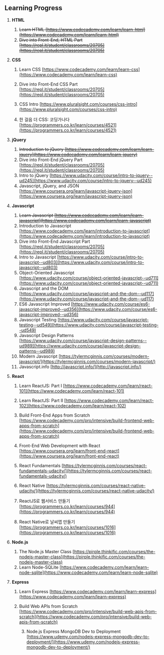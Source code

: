 ## Learning Progress

1. **HTML**

   1. ~~Learn HTML [https://www.codecademy.com/learn/learn-html](https://www.codecademy.com/learn/learn-html)~~
   2. ~~Dive into Front-End, HTML Part [https://repl.it/student/classrooms/20705](https://repl.it/student/classrooms/20705)~~

   

2. **CSS**

   1. Learn CSS [https://www.codecademy.com/learn/learn-css](https://www.codecademy.com/learn/learn-css)

   2. Dive into Front-End CSS Part [https://repl.it/student/classrooms/20705](https://repl.it/student/classrooms/20705)

   3. CSS Intro [https://www.pluralsight.com/courses/css-intro](https://www.pluralsight.com/courses/css-intro)

   4. 한 걸음 더 CSS: 코딩가나다 [https://programmers.co.kr/learn/courses/4521](https://programmers.co.kr/learn/courses/4521)

         

   

3. **jQuery**

   1. ~~Introduction to jQuery [https://www.codecademy.com/learn/learn-jquery](https://www.codecademy.com/learn/learn-jquery)~~
   2. Dive into Front-End jQuery Part [https://repl.it/student/classrooms/20705](https://repl.it/student/classrooms/20705)
   3. Intro to jQuery [https://www.udacity.com/course/intro-to-jquery--ud245](https://www.udacity.com/course/intro-to-jquery--ud245)
     4. Javascript, jQuery, and JSON [https://www.coursera.org/learn/javascript-jquery-json](https://www.coursera.org/learn/javascript-jquery-json)

   

4. **Javascript**

   1. ~~Learn Javascript [https://www.codecademy.com/learn/learn-javascript](https://www.codecademy.com/learn/learn-javascript)~~
   2. Introduction to Javascript [https://www.codecademy.com/learn/introduction-to-javascript](https://www.codecademy.com/learn/introduction-to-javascript)
   3. Dive into Front-End Javascript Part [https://repl.it/student/classrooms/20705](https://repl.it/student/classrooms/20705)
   4. Intro to Javascript [https://www.udacity.com/course/intro-to-javascript--ud803](https://www.udacity.com/course/intro-to-javascript--ud803)
     5. Object-Oriented Javascript [https://www.udacity.com/course/object-oriented-javascript--ud711](https://www.udacity.com/course/object-oriented-javascript--ud711)
     6. Javascript and the DOM [https://www.udacity.com/course/javascript-and-the-dom--ud117](https://www.udacity.com/course/javascript-and-the-dom--ud117)
     7. ES6 Javascript Improved [https://www.udacity.com/course/es6-javascript-improved--ud356](https://www.udacity.com/course/es6-javascript-improved--ud356)
     8. Javascript Testing [https://www.udacity.com/course/javascript-testing--ud549](https://www.udacity.com/course/javascript-testing--ud549)
     9. Javascript Design Patterns [https://www.udacity.com/course/javascript-design-patterns--ud989](https://www.udacity.com/course/javascript-design-patterns--ud989)
     10. Modern Javascript [https://tylermcginnis.com/courses/modern-javascript/](https://tylermcginnis.com/courses/modern-javascript/)
     11. Javascript.info [http://javascript.info/](http://javascript.info/)

   

5. **React**

   1. Learn ReactJS: Part I [https://www.codecademy.com/learn/react-101](https://www.codecademy.com/learn/react-101)

   2. Learn ReactJS: Part II [https://www.codecademy.com/learn/react-102](https://www.codecademy.com/learn/react-102)

   3. Build Front-End Apps from Scratch [https://www.codecademy.com/pro/intensive/build-frontend-web-apps-from-scratch](https://www.codecademy.com/pro/intensive/build-frontend-web-apps-from-scratch)

     4. Front-End Web Development with React [https://www.coursera.org/learn/front-end-react](https://www.coursera.org/learn/front-end-react)

     5. React Fundamentals [https://tylermcginnis.com/courses/react-fundamentals-udacity/](https://tylermcginnis.com/courses/react-fundamentals-udacity/)

     6. React Native [https://tylermcginnis.com/courses/react-native-udacity/](https://tylermcginnis.com/courses/react-native-udacity/)

     7. ReactJS로 웹서비스 만들기 [https://programmers.co.kr/learn/courses/944](https://programmers.co.kr/learn/courses/944)

     8. React Native로 날씨앱 만들기 [https://programmers.co.kr/learn/courses/1016](https://programmers.co.kr/learn/courses/1016)

        

  6. **Node.js**

       1. The Node.js Master Class [https://pirple.thinkific.com/courses/the-nodejs-master-class](https://pirple.thinkific.com/courses/the-nodejs-master-class)
       2. Learn Node-SQLite [https://www.codecademy.com/learn/learn-node-sqlite](https://www.codecademy.com/learn/learn-node-sqlite)

  7. **Express**

       1. Learn Express [https://www.codecademy.com/learn/learn-express](https://www.codecademy.com/learn/learn-express)
       2. Build Web APIs from Scratch [https://www.codecademy.com/pro/intensive/build-web-apis-from-scratch](https://www.codecademy.com/pro/intensive/build-web-apis-from-scratch)

            3. Node.js Express MongoDB Dev to Deployment [https://www.udemy.com/nodejs-express-mongodb-dev-to-deployment/](https://www.udemy.com/nodejs-express-mongodb-dev-to-deployment/)